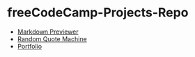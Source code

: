 # freeCodeCamp-Projects-Repo

<ul>
  <li><a href="Markdown-Previewer/">Markdown Previewer</a></li>
  <li><a href="Random-Quote-Machine/">Random Quote Machine</a></li>
  <li><a href="https://github.com/Amapola-Negra/Portfolio/">Portfolio</a></li>
  
</ul>
